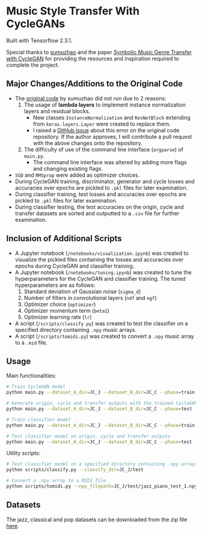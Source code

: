 # Music Style Transfer With CycleGANs

Built with Tensorflow 2.3.1. 

Special thanks to [sumuzhao](https://github.com/sumuzhao) and the paper [Symbolic Music Genre Transfer with CycleGAN](https://arxiv.org/pdf/1809.07575.pdf) for providing the resources and inspiration required to complete the project.

## Major Changes/Additions to the Original Code

* The [original code](https://github.com/sumuzhao/CycleGAN-Music-Style-Transfer-Refactorization) by sumuzhao did not run due to 2 reasons:
    1. The usage of **lambda layers** to implement instance normalization layers and residual blocks.
        - New classes `InstanceNormalization` and `ResNetBlock` extending from `keras.layers.Layer` were created to replace them.
        - I raised a [GitHub issue](https://github.com/sumuzhao/CycleGAN-Music-Style-Transfer-Refactorization/issues/3) about this error on the original code repository. If the author approves, I will contribute a pull request with the above changes onto the repository.
    2. The difficulty of use of the command line interface (`argparse`) of `main.py`.
        - The command line interface was altered by adding more flags and changing existing flags.
* `SGD` and `RMSprop` were added as optimizer choices.
* During CycleGAN training, discriminator, generator and cycle losses and accuracies over epochs are pickled to `.pkl` files for later examination.
* During classifier training, test losses and accuracies over epochs are pickled to `.pkl` files for later examination.
* During classifier testing, the test accuracies on the origin, cycle and transfer datasets are sorted and outputted to a `.csv` file for further examination.

## Inclusion of Additional Scripts

* A Jupyter notebook (`/notebooks/visualization.ipynb`) was created to visualize the pickled files containing the losses and accuracies over epochs during CycleGAN and classifier training.
* A Jupyter notebook (`/notebooks/tuning.ipynb`) was created to tune the hyperparameters for the CycleGAN and classifier training. The tuned hyperparameters are as follows:
    1. Standard deviation of Gaussian noise (`sigma_d`)
    2. Number of filters in convolutional layers (`ndf` and `ngf`)
    3. Optimizer choice (`optimizer`)
    4. Optimizer momentum term (`beta1`)
    5. Optimizer learning rate (`lr`)
* A script (`/scripts/classify.py`) was created to test the classifier on a specified directory containing `.npy` music arrays.
* A script (`/scripts/tomidi.py`) was created to convert a `.npy` music array to a `.mid` file.

## Usage

Main functionalities:

```sh
# Train CycleGAN model
python main.py --dataset_A_dir=JC_J --dataset_B_dir=JC_C --phase=train --type=cyclegan --sigma_d=0

# Generate origin, cycle and transfer outputs with the trained CycleGAN model
python main.py --dataset_A_dir=JC_J --dataset_B_dir=JC_C --phase=test --type=cyclegan --sigma_d=0

# Train classifier model
python main.py --dataset_A_dir=JC_J --dataset_B_dir=JC_C --phase=train --type=classifier --sigma_c=0

# Test classifier model on origin, cycle and transfer outputs
python main.py --dataset_A_dir=JC_J --dataset_B_dir=JC_C --phase=test --type=classifier --sigma_c=0
```

Utility scripts:

```sh
# Test classifier model on a specified directory containing .npy arrays
python scripts/classify.py --classify_dir=JC_J/test

# Convert a .npy array to a MIDI file
python scripts/tomidi.py --npy_filepath=JC_J/test/jazz_piano_test_1.npy
```

## Datasets

The jazz, classical and pop datasets can be downloaded from the zip file [here](https://drive.google.com/file/d/1zyN4IEM8LbDHIMSwoiwB6wRSgFyz7MEH/view).